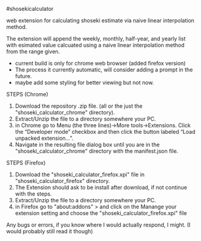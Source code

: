 #shosekicalculator

web extension for calculating shoseki estimate via naive linear interpolation method.

The extension will append the weekly, monthly, half-year, and yearly list with esimated value calcuated using a naive linear interpolation method from the range given.


- current build is only for chrome web browser (added firefox version)
- The process it currently automatic, will consider adding a prompt in the future.
- maybe add some styling for better viewing but not now.

STEPS (Chrome)
1. Download the repository .zip file. (all or the just the "shoseki_calculator_chrome" directory).
2. Extract/Unzip the file to a directory somewhere your PC.
3. in Chrome go to Menu (the three lines)->More tools->Extensions. Click the “Developer mode” checkbox and then click the button labeled “Load unpacked extension…”.
4. Navigate in the resulting file dialog box until you are in the "shoseki_calculator_chrome" directory with the manifest.json file.


STEPS (Firefox)
1. Download the "shoseki_calculator_firefox.xpi" file in "shoseki_calculator_firefox" directory.
2. The Extension should ask to be install after download, if not continue with the steps.
3. Extract/Unzip the file to a directory somewhere your PC.
4. in Firefox go to "about:addons" > and click on the Manange your extension setting and choose the "shoseki_calculator_firefox.xpi" file


Any bugs or errors, if you know where I would actually respond, I might. (I would probably still read it though)

